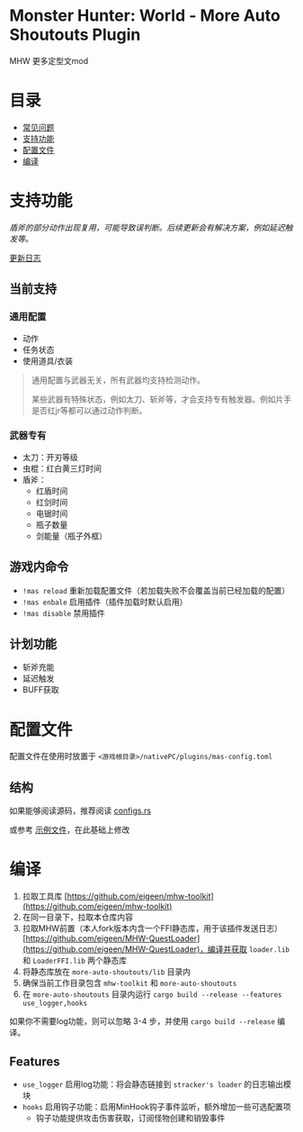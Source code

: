 # Monster Hunter: World - More Auto Shoutouts Plugin

MHW 更多定型文mod

# 目录

- [常见问题](https://git.eigeen.com/eigeen/more-auto-shoutouts-docs)
- [支持功能](#支持功能)
- [配置文件](#配置文件)
- [编译](#编译)

# 支持功能

*盾斧的部分动作出现复用，可能导致误判断。后续更新会有解决方案，例如延迟触发等。*

[更新日志](CHANGELOG.md)

## 当前支持

### 通用配置

- 动作
- 任务状态
- 使用道具/衣装

> 通用配置与武器无关，所有武器均支持检测动作。
> 
> 某些武器有特殊状态，例如太刀、斩斧等，才会支持专有触发器。例如片手是否红jr等都可以通过动作判断。

### 武器专有

- 太刀：开刃等级
- 虫棍：红白黄三灯时间
- 盾斧：
    - 红盾时间
    - 红剑时间
    - 电锯时间
    - 瓶子数量
    - 剑能量（瓶子外框）

## 游戏内命令

- `!mas reload` 重新加载配置文件（若加载失败不会覆盖当前已经加载的配置）
- `!mas enbale` 启用插件（插件加载时默认启用）
- `!mas disable` 禁用插件

## 计划功能

- 斩斧充能
- 延迟触发
- BUFF获取

# 配置文件

配置文件在使用时放置于 `<游戏根目录>/nativePC/plugins/mas-config.toml`

## 结构

如果能够阅读源码，推荐阅读 [configs.rs](src/configs.rs)

或参考 [示例文件](mas-config.example.toml)，在此基础上修改

# 编译

1. 拉取工具库 [https://github.com/eigeen/mhw-toolkit](https://github.com/eigeen/mhw-toolkit)
2. 在同一目录下，拉取本仓库内容
3. 拉取MHW前置（本人fork版本内含一个FFI静态库，用于该插件发送日志） [https://github.com/eigeen/MHW-QuestLoader](https://github.com/eigeen/MHW-QuestLoader)，编译并获取 `loader.lib` 和 `LoaderFFI.lib` 两个静态库
4. 将静态库放在 `more-auto-shoutouts/lib` 目录内
5. 确保当前工作目录包含 `mhw-toolkit` 和 `more-auto-shoutouts`
6. 在 `more-auto-shoutouts` 目录内运行 `cargo build --release --features use_logger,hooks`

如果你不需要log功能，则可以忽略 3-4 步，并使用 `cargo build --release` 编译。

## Features

- `use_logger` 启用log功能：将会静态链接到 `stracker's loader` 的日志输出模块
- `hooks` 启用钩子功能：启用MinHook钩子事件监听，额外增加一些可选配置项
  - 钩子功能提供攻击伤害获取，订阅怪物创建和销毁事件
